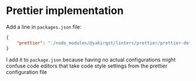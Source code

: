 # Prettier implementation

Add a line in `packages.json` file:

```json
{
	"prettier": "./node_modules/@yakirgot/linters/prettier/prettier-defaults.json"
}
```

I add it to `package.json` because having no actual configurations might confuse code editors that take code style settings from the prettier configuration file
